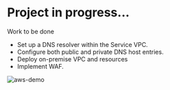 # Project in progress...

Work to be done

- Set up a DNS resolver within the Service VPC.
- Configure both public and private DNS host entries.
- Deploy on-premise VPC and resources
- Implement WAF.

![aws-demo](https://github.com/user-attachments/assets/4c412c71-57a0-4e70-9917-96632101c007)
